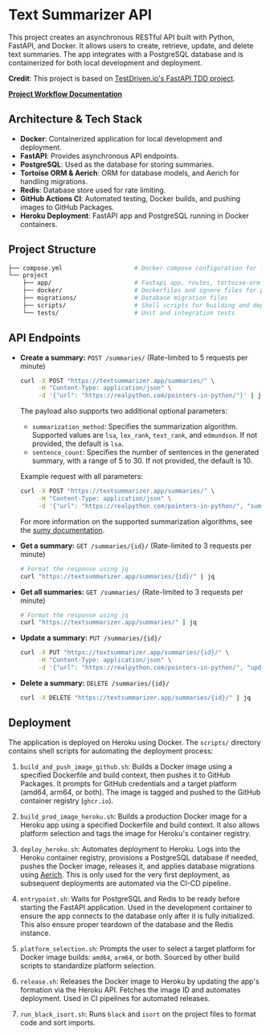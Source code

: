 # Text Summarizer API

This project creates an asynchronous RESTful API built with Python, FastAPI, and Docker. It allows users to create, retrieve, update, and delete text summaries. The app integrates with a PostgreSQL database and is containerized for both local development and deployment.

**Credit**: This project is based on [TestDriven.io's FastAPI TDD project](https://github.com/testdrivenio/fastapi-tdd-docker).

[**Project Workflow Documentation**](https://yangwu1227.github.io/text-summarizer-api/)

## Architecture & Tech Stack

- **Docker**: Containerized application for local development and deployment.
- **FastAPI**: Provides asynchronous API endpoints.
- **PostgreSQL**: Used as the database for storing summaries.
- **Tortoise ORM & Aerich**: ORM for database models, and Aerich for handling migrations.
- **Redis**: Database store used for rate limiting.
- **GitHub Actions CI**: Automated testing, Docker builds, and pushing images to GitHub Packages.
- **Heroku Deployment**: FastAPI app and PostgreSQL running in Docker containers.

## Project Structure

```bash
├── compose.yml                    # Docker compose configuration for local development
└── project
    ├── app/                       # Fastapi app, routes, tortoise-orm & pydantic models, rate limiting
    ├── docker/                    # Dockerfiles and ignore files for prod and dev environments
    ├── migrations/                # Database migration files
    ├── scripts/                   # Shell scripts for building and deploying
    └── tests/                     # Unit and integration tests
```

## API Endpoints

- **Create a summary:** `POST /summaries/` (Rate-limited to 5 requests per minute)

    ```bash
    curl -X POST "https://textsummarizer.app/summaries/" \
         -H "Content-Type: application/json" \
         -d '{"url": "https://realpython.com/pointers-in-python/"}' | jq
    ```

    The payload also supports two additional optional parameters:
    - `summarization_method`: Specifies the summarization algorithm. Supported values are `lsa`, `lex_rank`, `text_rank`, and `edmundson`. If not provided, the default is `lsa`.
    - `sentence_count`: Specifies the number of sentences in the generated summary, with a range of 5 to 30. If not provided, the default is 10.

    Example request with all parameters:

    ```bash
    curl -X POST "https://textsummarizer.app/summaries/" \
         -H "Content-Type: application/json" \
         -d '{"url": "https://realpython.com/pointers-in-python/", "summarization_method": "lex_rank", "sentence_count": 15}' | jq
    ```

    For more information on the supported summarization algorithms, see the [sumy documentation](https://github.com/miso-belica/sumy/blob/main/docs/summarizators.md).

- **Get a summary:** `GET /summaries/{id}/` (Rate-limited to 3 requests per minute)

  ```bash
  # Format the response using jq
  curl "https://textsummarizer.app/summaries/{id}/" | jq
  ```

- **Get all summaries:** `GET /summaries/` (Rate-limited to 3 requests per minute)

  ```bash
  # Format the response using jq
  curl "https://textsummarizer.app/summaries/" | jq
  ```

- **Update a summary:** `PUT /summaries/{id}/`

  ```bash
  curl -X PUT "https://textsummarizer.app/summaries/{id}/" \
       -H "Content-Type: application/json" \
       -d '{"url": "https://realpython.com/pointers-in-python/", "update_summary": "Updated summary text"}' | jq
  ```

- **Delete a summary:** `DELETE /summaries/{id}/`

  ```bash
  curl -X DELETE "https://textsummarizer.app/summaries/{id}/" | jq
  ```

## Deployment

The application is deployed on Heroku using Docker. The `scripts/` directory contains shell scripts for automating the deployment process:

1. `build_and_push_image_github.sh`: Builds a Docker image using a specified Dockerfile and build context, then pushes it to GitHub Packages. It prompts for GitHub credentials and a target platform (amd64, arm64, or both). The image is tagged and pushed to the GitHub container registry (`ghcr.io`).

2. `build_prod_image_heroku.sh`: Builds a production Docker image for a Heroku app using a specified Dockerfile and build context. It also allows platform selection and tags the image for Heroku's container registry.

3. `deploy_heroku.sh`: Automates deployment to Heroku. Logs into the Heroku container registry, provisions a PostgreSQL database if needed, pushes the Docker image, releases it, and applies database migrations using [Aerich](https://github.com/tortoise/aerich). This is only used for the very first deployment, as subsequent deployments are automated via the CI-CD pipeline.

4. `entrypoint.sh`: Waits for PostgreSQL and Redis to be ready before starting the FastAPI application. Used in the development container to ensure the app connects to the database only after it is fully initialized. This also ensure proper teardown of the database and the Redis instance.

5. `platform_selection.sh`: Prompts the user to select a target platform for Docker image builds: `amd64`, `arm64`, or both. Sourced by other build scripts to standardize platform selection.

6. `release.sh`: Releases the Docker image to Heroku by updating the app's formation via the Heroku API. Fetches the image ID and automates deployment. Used in CI pipelines for automated releases.

7. `run_black_isort.sh`: Runs `black` and `isort` on the project files to format code and sort imports.
